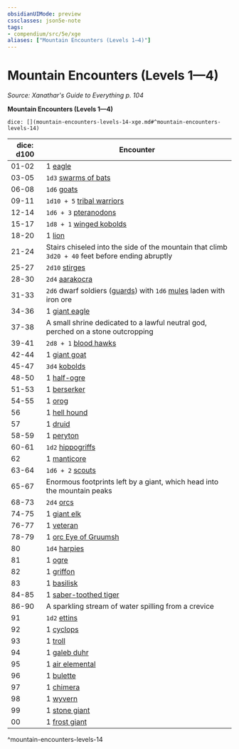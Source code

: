 ```yaml
---
obsidianUIMode: preview
cssclasses: json5e-note
tags:
- compendium/src/5e/xge
aliases: ["Mountain Encounters (Levels 1—4)"]
---
```

# Mountain Encounters (Levels 1—4)
*Source: Xanathar's Guide to Everything p. 104* 

**Mountain Encounters (Levels 1—4)**

`dice: [](mountain-encounters-levels-14-xge.md#^mountain-encounters-levels-14)`

| dice: d100 | Encounter |
|------------|-----------|
| 01-02 | 1 [eagle](5E2014官方资源/bestiary/beast/eagle.md) |
| 03-05 | `1d3` [swarms of bats](5E2014官方资源/bestiary/beast/swarm-of-bats.md) |
| 06-08 | `1d6` [goats](5E2014官方资源/bestiary/beast/goat.md) |
| 09-11 | `1d10 + 5` [tribal warriors](5E2014官方资源/bestiary/humanoid/tribal-warrior.md) |
| 12-14 | `1d6 + 3` [pteranodons](5E2014官方资源/bestiary/beast/pteranodon.md) |
| 15-17 | `1d8 + 1` [winged kobolds](5E2014官方资源/bestiary/humanoid/winged-kobold.md) |
| 18-20 | 1 [lion](5E2014官方资源/bestiary/beast/lion.md) |
| 21-24 | Stairs chiseled into the side of the mountain that climb `3d20 + 40` feet before ending abruptly |
| 25-27 | `2d10` [stirges](5E2014官方资源/bestiary/beast/stirge.md) |
| 28-30 | `2d4` [aarakocra](5E2014官方资源/bestiary/humanoid/aarakocra.md) |
| 31-33 | `2d6` dwarf soldiers ([guards](5E2014官方资源/bestiary/humanoid/guard.md)) with `1d6` [mules](5E2014官方资源/bestiary/beast/mule.md) laden with iron ore |
| 34-36 | 1 [giant eagle](5E2014官方资源/bestiary/beast/giant-eagle.md) |
| 37-38 | A small shrine dedicated to a lawful neutral god, perched on a stone outcropping |
| 39-41 | `2d8 + 1` [blood hawks](5E2014官方资源/bestiary/beast/blood-hawk.md) |
| 42-44 | 1 [giant goat](5E2014官方资源/bestiary/beast/giant-goat.md) |
| 45-47 | `3d4` [kobolds](5E2014官方资源/bestiary/humanoid/kobold.md) |
| 48-50 | 1 [half-ogre](5E2014官方资源/bestiary/giant/half-ogre-ogrillon.md) |
| 51-53 | 1 [berserker](5E2014官方资源/bestiary/humanoid/berserker.md) |
| 54-55 | 1 [orog](5E2014官方资源/bestiary/humanoid/orog.md) |
| 56 | 1 [hell hound](5E2014官方资源/bestiary/fiend/hell-hound.md) |
| 57 | 1 [druid](5E2014官方资源/bestiary/humanoid/druid.md) |
| 58-59 | 1 [peryton](5E2014官方资源/bestiary/monstrosity/peryton.md) |
| 60-61 | `1d2` [hippogriffs](5E2014官方资源/bestiary/monstrosity/hippogriff.md) |
| 62 | 1 [manticore](5E2014官方资源/bestiary/monstrosity/manticore.md) |
| 63-64 | `1d6 + 2` [scouts](5E2014官方资源/bestiary/humanoid/scout.md) |
| 65-67 | Enormous footprints left by a giant, which head into the mountain peaks |
| 68-73 | `2d4` [orcs](5E2014官方资源/bestiary/humanoid/orc.md) |
| 74-75 | 1 [giant elk](5E2014官方资源/bestiary/beast/giant-elk.md) |
| 76-77 | 1 [veteran](5E2014官方资源/bestiary/humanoid/veteran.md) |
| 78-79 | 1 [orc Eye of Gruumsh](5E2014官方资源/bestiary/humanoid/orc-eye-of-gruumsh.md) |
| 80 | `1d4` [harpies](5E2014官方资源/bestiary/monstrosity/harpy.md) |
| 81 | 1 [ogre](5E2014官方资源/bestiary/giant/ogre.md) |
| 82 | 1 [griffon](5E2014官方资源/bestiary/monstrosity/griffon.md) |
| 83 | 1 [basilisk](5E2014官方资源/bestiary/monstrosity/basilisk.md) |
| 84-85 | 1 [saber-toothed tiger](5E2014官方资源/bestiary/beast/saber-toothed-tiger.md) |
| 86-90 | A sparkling stream of water spilling from a crevice |
| 91 | `1d2` [ettins](5E2014官方资源/bestiary/giant/ettin.md) |
| 92 | 1 [cyclops](5E2014官方资源/bestiary/giant/cyclops.md) |
| 93 | 1 [troll](5E2014官方资源/bestiary/giant/troll.md) |
| 94 | 1 [galeb duhr](5E2014官方资源/bestiary/elemental/galeb-duhr.md) |
| 95 | 1 [air elemental](5E2014官方资源/bestiary/elemental/air-elemental.md) |
| 96 | 1 [bulette](5E2014官方资源/bestiary/monstrosity/bulette.md) |
| 97 | 1 [chimera](5E2014官方资源/bestiary/monstrosity/chimera.md) |
| 98 | 1 [wyvern](5E2014官方资源/bestiary/dragon/wyvern.md) |
| 99 | 1 [stone giant](5E2014官方资源/bestiary/giant/stone-giant.md) |
| 00 | 1 [frost giant](5E2014官方资源/bestiary/giant/frost-giant.md) |
^mountain-encounters-levels-14